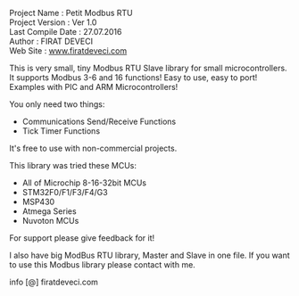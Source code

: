   Project Name       :   Petit Modbus RTU                   
  Project Version    :   Ver 1.0                            
  Last Compile Date  :   27.07.2016                         
  Author             :   FIRAT DEVECI                       
  Web Site           :   www.firatdeveci.com                
 
  This is very small, tiny Modbus RTU Slave library for small microcontrollers. It supports Modbus 3-6 and 16 functions!
  Easy to use, easy to port! Examples with PIC and ARM Microcontrollers! 
  
  You only need two things:
  - Communications Send/Receive Functions
  - Tick Timer Functions
 
  It's free to use with non-commercial projects.            
  
  This library was tried these MCUs:
  - All of Microchip 8-16-32bit MCUs
  - STM32F0/F1/F3/F4/G3
  - MSP430
  - Atmega Series
  - Nuvoton MCUs

  For support please give feedback for it!
  
  I also have big ModBus RTU library, Master and Slave in one file.
  If you want to use this Modbus library please contact with me.
  
  info [@] firatdeveci.com
